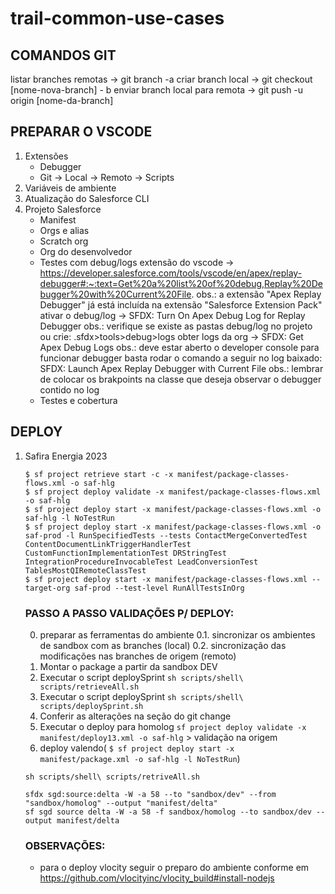# trail-common-use-cases


## COMANDOS GIT

listar branches remotas -> git branch -a 
criar branch local -> git checkout [nome-nova-branch] - b
enviar branch local para remota -> git push -u origin [nome-da-branch]


## PREPARAR O VSCODE

1. Extensões
    * Debugger
    * Git
        -> Local
        -> Remoto
        -> Scripts
2. Variáveis de ambiente
3. Atualização do Salesforce CLI
4. Projeto Salesforce
    * Manifest
    * Orgs e alias
    * Scratch org
    * Org do desenvolvedor
    * Testes com debug/logs
        extensão do vscode -> https://developer.salesforce.com/tools/vscode/en/apex/replay-debugger#:~:text=Get%20a%20list%20of%20debug,Replay%20Debugger%20with%20Current%20File.
            obs.: a extensão "Apex Replay Debugger" já está incluída na extensão "Salesforce Extension Pack"
        ativar o debug/log -> SFDX: Turn On Apex Debug Log for Replay Debugger
            obs.: verifique se existe as pastas debug/log no projeto ou crie: .sfdx>tools>debug>logs
        obter logs da org -> SFDX: Get Apex Debug Logs 
            obs.: deve estar aberto o developer console para funcionar
        debugger basta rodar o comando a seguir no log baixado: SFDX: Launch Apex Replay Debugger with Current File
            obs.: lembrar de colocar os brakpoints na classe que deseja observar o debugger contido no log
    * Testes e cobertura

## DEPLOY

1. Safira Energia 2023
    ```
    $ sf project retrieve start -c -x manifest/package-classes-flows.xml -o saf-hlg
    $ sf project deploy validate -x manifest/package-classes-flows.xml -o saf-hlg
    $ sf project deploy start -x manifest/package-classes-flows.xml -o saf-hlg -l NoTestRun
    $ sf project deploy start -x manifest/package-classes-flows.xml -o saf-prod -l RunSpecifiedTests --tests ContactMergeConvertedTest ContentDocumentLinkTriggerHandlerTest CustomFunctionImplementationTest DRStringTest IntegrationProcedureInvocableTest LeadConversionTest TablesMostQIRemoteClassTest
    $ sf project deploy start -x manifest/package-classes-flows.xml --target-org saf-prod --test-level RunAllTestsInOrg
    ```

    ### PASSO A PASSO VALIDAÇÕES P/ DEPLOY: 

    0. preparar as ferramentas do ambiente
    0.1. sincronizar os ambientes de sandbox com as branches (local)
    0.2. sincronização das modificações nas branches de origem (remoto)
    1. Montar o package a partir da sandbox DEV
    2. Executar o script deploySprint ``` sh scripts/shell\ scripts/retrieveAll.sh ``` 
    2. Executar o script deploySprint ``` sh scripts/shell\ scripts/deploySprint.sh ``` 
    3. Conferir as alterações na seção do git change
    4. Executar o deploy para homolog  ``` sf project deploy validate -x manifest/deploy13.xml -o saf-hlg ``` > validação na origem
    5. deploy valendo( ``` $ sf project deploy start -x manifest/package.xml -o saf-hlg -l NoTestRun ```)

    ``` 
    sh scripts/shell\ scripts/retriveAll.sh 

    sfdx sgd:source:delta -W -a 58 --to "sandbox/dev" --from "sandbox/homolog" --output "manifest/delta"
    sf sgd source delta -W -a 58 -f sandbox/homolog --to sandbox/dev --output manifest/delta
    ```
    
    ### OBSERVAÇÕES:
    * para o deploy vlocity seguir o preparo do ambiente conforme em https://github.com/vlocityinc/vlocity_build#install-nodejs